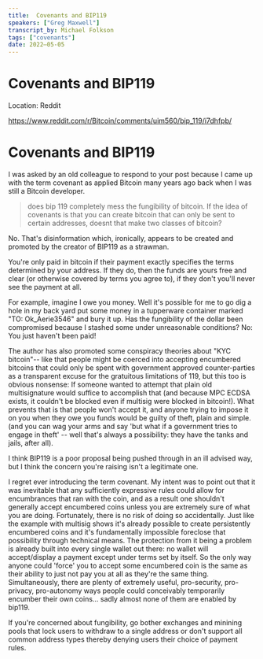 ```yaml
---
title:  Covenants and BIP119 
speakers: ["Greg Maxwell"]
transcript_by: Michael Folkson
tags: ["covenants"]
date: 2022–05-05
---
```


# Covenants and BIP119

Location: Reddit

<https://www.reddit.com/r/Bitcoin/comments/uim560/bip_119/i7dhfpb/>

# Covenants and BIP119

I was asked by an old colleague to respond to your post because I came up with the term covenant as applied Bitcoin many years ago back when I was still a Bitcoin developer.

> does bip 119 completely mess the fungibility of bitcoin. If the idea of covenants is that you can create bitcoin that can only be sent to certain addresses, doesnt that make two classes of bitcoin?

No. That's disinformation which, ironically, appears to be created and promoted by the creator of BIP119 as a strawman.

You're only paid in bitcoin if their payment exactly specifies the terms determined by your address. If they do, then the funds are yours free and clear (or otherwise covered by terms you agree to), if they don't you'll never see the payment at all.

For example, imagine I owe you money. Well it's possible for me to go dig a hole in my back yard put some money in a tupperware container marked "TO: Ok_Aerie3546" and bury it up. Has the fungibility of the dollar been compromised because I stashed some under unreasonable conditions? No: You just haven't been paid!

The author has also promoted some conspiracy theories about "KYC bitcoin"-- like that people might be coerced into accepting encumbered bitcoins that could only be spent with government approved counter-parties as a transparent excuse for the gratuitous limitations of 119, but this too is obvious nonsense: If someone wanted to attempt that plain old multisignature would suffice to accomplish that (and because MPC ECDSA exists, it couldn't be blocked even if multisig were blocked in bitcoin!). What prevents that is that people won't accept it, and anyone trying to impose it on you when they owe you funds would be guilty of theft, plain and simple. (and you can wag your arms and say 'but what if a government tries to engage in theft' -- well that's always a possibility: they have the tanks and jails, after all).

I think BIP119 is a poor proposal being pushed through in an ill advised way, but I think the concern you're raising isn't a legitimate one.

I regret ever introducing the term covenant. My intent was to point out that it was inevitable that any sufficiently expressive rules could allow for encumbrances that ran with the coin, and as a result one shouldn't generally accept encumbered coins unless you are extremely sure of what you are doing. Fortunately, there is no risk of doing so accidentally. Just like the example with multisig shows it's already possible to create persistently encumbered coins and it's fundamentally impossible foreclose that possibility through technical means. The protection from it being a problem is already built into every single wallet out there: no wallet will accept/display a payment except under terms set by itself. So the only way anyone could 'force' you to accept some encumbered coin is the same as their ability to just not pay you at all as they're the same thing. Simultaneously, there are plenty of extremely useful, pro-security, pro-privacy, pro-autonomy ways people could conceivably temporarily encumber their own coins... sadly almost none of them are enabled by bip119.

If you're concerned about fungibility, go bother exchanges and minining pools that lock users to withdraw to a single address or don't support all common address types thereby denying users their choice of payment rules.
